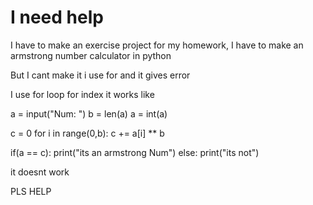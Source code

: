 # I need help

I have to make an exercise project for my homework, I have to make an armstrong number calculator in python 

But I cant make it i use for and it gives error

I use for loop for index 
it works like 

a = input("Num: ")
b = len(a)
a = int(a)

c = 0
for i in range(0,b):
  c += a[i] ** b
  
if(a == c):
  print("its an armstrong Num")
else:
  print("its not")


it doesnt work
  
  
  
  
PLS HELP
